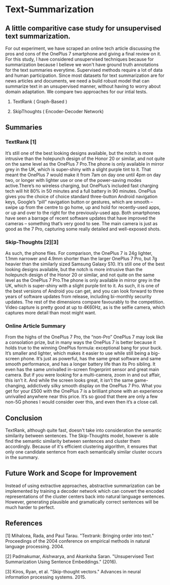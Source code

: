 # Text-Summarization

## A little comparitive case study for unsupervised text summarization.

For out experiment, we have scraped an online tech article discussing the pros and cons of the OnePlus 7 smartphone and giving a final review on it. For this study, I have considered unsupervised techniques because for summarization because I believe we won't have ground truth annotations for the text summaries everytime. Supervised methods require a lot of data and human participation. Since most datasets for text summarization are for news articles and documents, we need a build robust model that can summarize text in an unsupervised manner, without having to worry about domain adaptation. We compare two approaches for our intial tests.

1) TextRank ( Graph-Based )


2) SkipThoughts ( Encoder-Decoder Network)


## Summaries

### TextRank [1]

It’s still one of the best looking designs available, but the notch is more intrusive than the holepunch design of the Honor 20 or similar, and not quite on the same level as the OnePlus 7 Pro.The phone is only available in mirror grey in the UK, which is super-shiny with a slight purple tint to it.
That meant the OnePlus 7 would make it from 7am on day one until 4pm on day two, or longer with lighter use or one of the power-saving modes active.There’s no wireless charging, but OnePlus’s included fast charging tech will hit 80% in 50 minutes and a full battery in 90 minutes.
OnePlus gives you the choice of choice standard three-button Android navigation keys, Google’s “pill” navigation button or gestures, which are smooth – swipe up from the centre to go home, up and hold for recently-used apps, or up and over to the right for the previously-used app.
Both smartphones have seen a barrage of recent software updates that have improved the cameras – something that’s very good to see.
The main camera is just as good as the 7 Pro, capturing some really detailed and well-exposed shots.

### Skip-Thoughts [2][3]

As such, the phone flies. For comparison, the OnePlus 7 is 24g lighter, 1.1mm narrower and 4.9mm shorter than the larger OnePlus 7 Pro, but 7g heavier than the similarly sized Samsung Galaxy S10. It’s still one of the best looking designs available, but the notch is more intrusive than the holepunch design of the Honor 20 or similar, and not quite on the same level as the OnePlus 7 Pro.The phone is only available in mirror grey in the UK, which is super-shiny with a slight purple tint to it. As such, it is one of the best versions of Android you can get, and you can look forward to three years of software updates from release, including bi-monthly security updates. The rest of the dimensions compare favourably to the competition. Video capture is pretty good at up to 4K60Hz, as is the selfie camera, which captures more detail than most might want.

### Online Article Summary


From the highs of the OnePlus 7 Pro, the “non-Pro” OnePlus 7 may look like a consolation prize, but in many ways the OnePlus 7 is better because it holds true to the winning OnePlus formula: exceptional bang for your buck. It’s smaller and lighter, which makes it easier to use while still being a big-screen phone. It’s just as powerful, has the same great software and same smooth performance, and has a longer battery life than its Pro sibling. It even has the same unrivalled in-screen fingerprint sensor and great main camera. But if you were looking for a multi-camera, zoom in and out affair, this isn’t it. And while the screen looks great, it isn’t the same game-changing, addictively silky smooth display on the OnePlus 7 Pro. What you get for your £500 with the OnePlus 7 is a brilliant phone with an experience unrivalled anywhere near this price. It’s so good that there are only a few non-5G phones I would consider over this, and even then it’s a close call.

## Conclusion 

TextRank, although quite fast, doesn't take into consideration the semantic similarity between sentences. The Skip-Thoughts model, however is able find the semantic similarity between sentences and cluster them accordingly. Because of it's efficient clustering algorithm, it ensures that only one candidate sentence from each semantically similar cluster occurs in the summary.

## Future Work and Scope for Improvement

Instead of using extractive approaches, abstractive summarization can be implemented by training a decoder network which can convert the encoded representations of the cluster centers back into natural language sentences. However, generating plausible and gramatically correct sentences will be much harder to perfect.


## References

[1] Mihalcea, Rada, and Paul Tarau. "Textrank: Bringing order into text." Proceedings of the 2004 conference on empirical methods in natural language processing. 2004.


[2] Padmakumar, Aishwarya, and Akanksha Saran. "Unsupervised Text Summarization Using Sentence Embeddings." (2016).


[3] Kiros, Ryan, et al. "Skip-thought vectors." Advances in neural information processing systems. 2015.